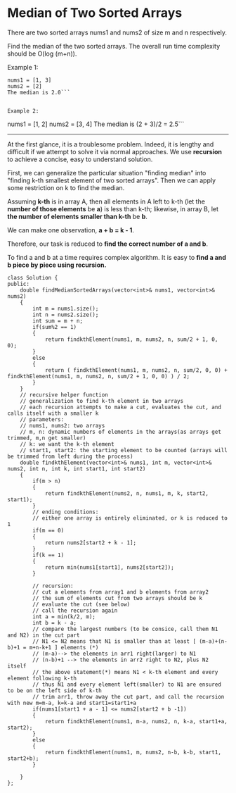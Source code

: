 # Median of Two Sorted Arrays

There are two sorted arrays nums1 and nums2 of size m and n respectively.

Find the median of the two sorted arrays. The overall run time complexity should be O(log (m+n)).

Example 1:
```
nums1 = [1, 3]
nums2 = [2]
The median is 2.0```


Example 2:
```
nums1 = [1, 2]
nums2 = [3, 4]
The median is (2 + 3)/2 = 2.5```


---

At the first glance, it is a troublesome problem. Indeed, it is lengthy and difficult if we attempt to solve it via normal approaches. We use **recursion** to achieve a concise, easy to understand solution.

First, we can generalize the particular situation "finding median" into "finding k-th smallest element of two sorted arrays". Then we can apply some restriction on k to find the median.

Assuming **k-th** is in array A, then all elements in A left to k-th (let the **number of those elements** be **a**) is less than k-th; 
likewise, in array B, let **the number of elements smaller than k-th** be **b**. 

We can make one observation, **a + b = k - 1**.

Therefore, our task is reduced to **find the correct number of a and b**.

To find a and b at a time requires complex algorithm. It is easy to **find a and b piece by piece using recursion.**



```
class Solution {
public:
    double findMedianSortedArrays(vector<int>& nums1, vector<int>& nums2) 
    {
        int m = nums1.size();
        int n = nums2.size();
        int sum = m + n;
        if(sum%2 == 1)
        {
            return findkthElement(nums1, m, nums2, n, sum/2 + 1, 0, 0);
        }
        else
        {
            return ( findkthElement(nums1, m, nums2, n, sum/2, 0, 0) + findkthElement(nums1, m, nums2, n, sum/2 + 1, 0, 0) ) / 2;
        }
    }
    // recursive helper function
    // generalization to find k-th element in two arrays
    // each recursion attempts to make a cut, evaluates the cut, and calls itself with a smaller k
    // parameters:
    // nums1, nums2: two arrays
    // m, n: dynamic numbers of elements in the arrays(as arrays get trimmed, m,n get smaller)
    // k: we want the k-th element
    // start1, start2: the starting element to be counted (arrays will be trimmed from left during the process)
    double findkthElement(vector<int>& nums1, int m, vector<int>& nums2, int n, int k, int start1, int start2)
    {
        if(m > n)
        {
            return findkthElement(nums2, n, nums1, m, k, start2, start1);
        }
        // ending conditions:
        // either one array is entirely eliminated, or k is reduced to 1
        if(m == 0)
        {
            return nums2[start2 + k - 1];
        }
        if(k == 1)
        {
            return min(nums1[start1], nums2[start2]);
        }
        
        // recursion: 
        // cut a elements from array1 and b elements from array2
        // the sum of elements cut from two arrays should be k
        // evaluate the cut (see below)
        // call the recursion again
        int a = min(k/2, m);
        int b = k - a;
        // compare the largest numbers (to be consice, call them N1 and N2) in the cut part
        // N1 <= N2 means that N1 is smaller than at least [ (m-a)+(n-b)+1 = m+n-k+1 ] elements (*)
        // (m-a)--> the elements in arr1 right(larger) to N1
        // (n-b)+1 --> the elements in arr2 right to N2, plus N2 itself
        // the above statement(*) means N1 < k-th element and every element following k-th
        // thus N1 and every element left(smaller) to N1 are ensured to be on the left side of k-th
        // trim arr1, throw away the cut part, and call the recursion with new m=m-a, k=k-a and start1=start1+a
        if(nums1[start1 + a - 1] <= nums2[start2 + b -1])
        {
            return findkthElement(nums1, m-a, nums2, n, k-a, start1+a, start2);
        }
        else
        {
            return findkthElement(nums1, m, nums2, n-b, k-b, start1, start2+b);
        }
        
    }
};
```



